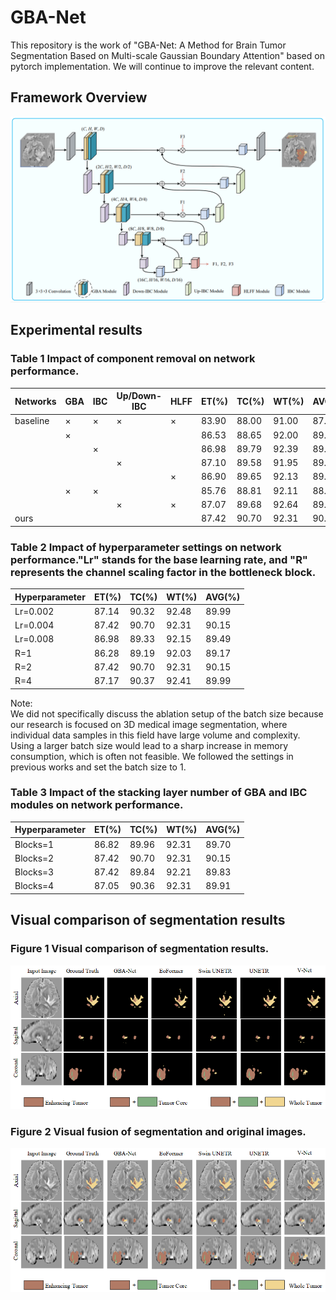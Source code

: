 # GBA-Net
This repository is the work of "GBA-Net: A Method for Brain Tumor Segmentation Based on Multi-scale Gaussian Boundary Attention" based on pytorch implementation. We will continue to improve the relevant content.


## Framework Overview
![Alt text](https://github.com/Glory929/code/blob/main/img/network.png)

## Experimental results
### Table 1 Impact of component removal on network performance.
|Networks  | GBA  | IBC  | Up/Down-IBC  | HLFF  | ET(%)  | TC(%)  | WT(%)  | AVG(%)  
 |---- | ----- | ------ | ----- | ------ | ----- | ------  | ------  | ------ 
 |baseline | ×  | × | × | × | 83.90 | 88.00 | 91.00 | 87.62 
 | | ×  |  |  |  | 86.53 | 88.65 | 92.00 | 89.06
 | |   | × |  |  | 86.98 | 89.79 | 92.39 | 89.72
 | |   |  | × |  | 87.10 | 89.58 | 91.95 | 89.55 
 | |   |  |  | × | 86.90 | 89.65 | 92.13 | 89.56 
 | | ×  | × |  |  | 85.76 | 88.81 | 92.11 | 88.90
 | |   |  | × | × | 87.07 | 89.68 | 92.64 | 89.80 
 |ours |   |  |  |  | 87.42 | 90.70 | 92.31 | 90.15

 ### Table 2 Impact of hyperparameter settings on network performance."Lr" stands for the base learning rate, and "R" represents the channel scaling factor in the bottleneck block.

 Hyperparameter  | ET(%)  | TC(%)  | WT(%)  | AVG(%)
 ---- | ----- | ------   | ----- | ------
 Lr=0.002  | 87.14 | 90.32   | 92.48 | 89.99
 Lr=0.004  | 87.42 | 90.70 | 92.31 | 90.15  
 Lr=0.008  | 86.98 | 89.33   | 92.15 | 89.49
 R=1  | 86.28 | 89.19   | 92.03 | 89.17 
 R=2  | 87.42 | 90.70 | 92.31 | 90.15
 R=4  | 87.17 | 90.37   | 92.41 | 89.99

 Note:  
We did not specifically discuss the ablation setup of the batch size because our research is focused on 3D medical image segmentation, where individual data samples in this field have large volume and complexity. Using a larger batch size would lead to a sharp increase in memory consumption, which is often not feasible. We followed the settings in previous works and set the batch size to 1.


 ### Table 3 Impact of the stacking layer number of GBA and IBC modules on network performance.

  Hyperparameter  | ET(%)  | TC(%)  | WT(%)  | AVG(%)
 ---- | ----- | ------   | ----- | ------
 Blocks=1  | 86.82 | 89.96   | 92.31 | 89.70
 Blocks=2  | 87.42 | 90.70 | 92.31 | 90.15  
 Blocks=3  | 87.42 | 89.84   | 92.21 | 89.83
 Blocks=4  | 87.05 | 90.36   | 92.31 | 89.91


 ## Visual comparison of segmentation results
 ### Figure 1 Visual comparison of segmentation results.
 ![Alt text](https://github.com/Glory929/code/blob/main/img/visual.png)
 
 ### Figure 2 Visual fusion of segmentation and original images.
 ![Alt text](https://github.com/Glory929/code/blob/main/img/overlapvisual.png)
 
 
 
 
 




